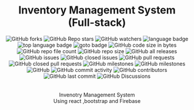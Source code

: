 <h1 align="center">Inventory Management System  (Full-stack)</h1>

<!-- repository summary badges start -->
<div align="center">
    <img alt="GitHub forks" src="https://img.shields.io/github/forks/STRINGLABITSOLUTIONS/inventory-management-system-v2?style=social">
    <img alt="GitHub Repo stars" src="https://img.shields.io/github/stars/STRINGLABITSOLUTIONS/inventory-management-system-v2?style=social">
    <img alt="GitHub watchers" src="https://img.shields.io/github/watchers/STRINGLABITSOLUTIONS/inventory-management-system-v2?style=social">
    <img alt="language badge" src="https://img.shields.io/github/languages/count/STRINGLABITSOLUTIONS/inventory-management-system-v2"/>
    <img alt="top language badge" src="https://img.shields.io/github/languages/top/STRINGLABITSOLUTIONS/inventory-management-system-v2">
    <img alt="goto badge" src="https://img.shields.io/github/search/STRINGLABITSOLUTIONS/inventory-management-system-v2/goto">
    <img alt="GitHub code size in bytes" src="https://img.shields.io/github/languages/code-size/STRINGLABITSOLUTIONS/inventory-management-system-v2">
    <img alt="GitHub repo file count" src="https://img.shields.io/github/directory-file-count/STRINGLABITSOLUTIONS/inventory-management-system-v2">
    <img alt="GitHub repo size" src="https://img.shields.io/github/repo-size/STRINGLABITSOLUTIONS/inventory-management-system-v2">
    <img alt="GitHub all releases" src="https://img.shields.io/github/downloads/STRINGLABITSOLUTIONS/inventory-management-system-v2/total">
    <img alt="GitHub issues" src="https://img.shields.io/github/issues-raw/STRINGLABITSOLUTIONS/inventory-management-system-v2">
    <img alt="GitHub closed issues" src="https://img.shields.io/github/issues-closed-raw/STRINGLABITSOLUTIONS/inventory-management-system-v2">
    <img alt="GitHub pull requests" src="https://img.shields.io/github/issues-pr-raw/STRINGLABITSOLUTIONS/inventory-management-system-v2">
    <img alt="GitHub closed pull requests" src="https://img.shields.io/github/issues-pr-closed-raw/STRINGLABITSOLUTIONS/inventory-management-system-v2">
    <img alt="GitHub milestones" src="https://img.shields.io/github/milestones/open/STRINGLABITSOLUTIONS/inventory-management-system-v2">
    <img alt="GitHub milestones" src="https://img.shields.io/github/milestones/closed/STRINGLABITSOLUTIONS/inventory-management-system-v2">
    <img alt="GitHub" src="https://img.shields.io/github/license/STRINGLABITSOLUTIONS/inventory-management-system-v2">
    <img alt="GitHub commit activity" src="https://img.shields.io/github/commit-activity/w/STRINGLABITSOLUTIONS/inventory-management-system-v2">
    <img alt="GitHub contributors" src="https://img.shields.io/github/contributors/STRINGLABITSOLUTIONS/inventory-management-system-v2">
    <img alt="GitHub last commit" src="https://img.shields.io/github/last-commit/STRINGLABITSOLUTIONS/inventory-management-system-v2">
    <img alt="GitHub Discussions" src="https://img.shields.io/github/discussions/STRINGLABITSOLUTIONS/inventory-management-system-v2">
</div>
<!-- repository summary badges end -->

<br>
<br>

<div align="center">
   <div>Invenotry Management System</div>
<div>Using react ,bootstrap and Firebase</div>

</div>

<br>
<br>
